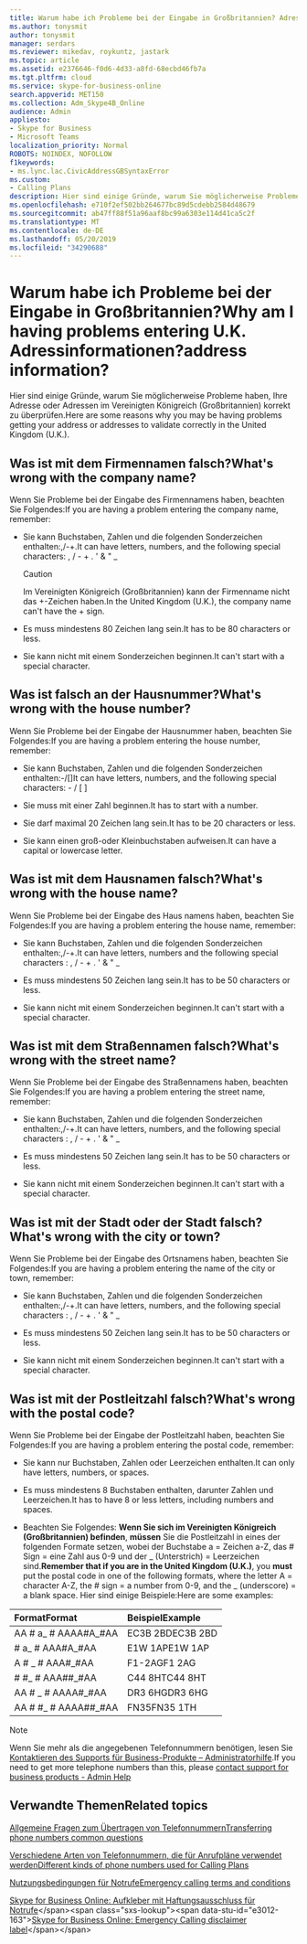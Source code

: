 ```yaml
---
title: Warum habe ich Probleme bei der Eingabe in Großbritannien? Adressinformationen?
ms.author: tonysmit
author: tonysmit
manager: serdars
ms.reviewer: mikedav, roykuntz, jastark
ms.topic: article
ms.assetid: e2376646-f0d6-4d33-a8fd-68ecbd46fb7a
ms.tgt.pltfrm: cloud
ms.service: skype-for-business-online
search.appverid: MET150
ms.collection: Adm_Skype4B_Online
audience: Admin
appliesto:
- Skype for Business
- Microsoft Teams
localization_priority: Normal
ROBOTS: NOINDEX, NOFOLLOW
f1keywords:
- ms.lync.lac.CivicAddressGBSyntaxError
ms.custom:
- Calling Plans
description: Hier sind einige Gründe, warum Sie möglicherweise Probleme haben, Ihre Adresse oder Adressen im Vereinigten Königreich (Großbritannien) korrekt zu überprüfen.
ms.openlocfilehash: e710f2ef502bb264677bc89d5cdebb2584d48679
ms.sourcegitcommit: ab47ff88f51a96aaf8bc99a6303e114d41ca5c2f
ms.translationtype: MT
ms.contentlocale: de-DE
ms.lasthandoff: 05/20/2019
ms.locfileid: "34290688"
---
```

# <a name="why-am-i-having-problems-entering-uk-address-information"></a><span data-ttu-id="e3012-104">Warum habe ich Probleme bei der Eingabe in Großbritannien?</span><span class="sxs-lookup"><span data-stu-id="e3012-104">Why am I having problems entering U.K.</span></span> <span data-ttu-id="e3012-105">Adressinformationen?</span><span class="sxs-lookup"><span data-stu-id="e3012-105">address information?</span></span>

<span data-ttu-id="e3012-106">Hier sind einige Gründe, warum Sie möglicherweise Probleme haben, Ihre Adresse oder Adressen im Vereinigten Königreich (Großbritannien) korrekt zu überprüfen.</span><span class="sxs-lookup"><span data-stu-id="e3012-106">Here are some reasons why you may be having problems getting your address or addresses to validate correctly in the United Kingdom (U.K.).</span></span>
  
## <a name="whats-wrong-with-the-company-name"></a><span data-ttu-id="e3012-107">Was ist mit dem Firmennamen falsch?</span><span class="sxs-lookup"><span data-stu-id="e3012-107">What's wrong with the company name?</span></span>

<span data-ttu-id="e3012-108">Wenn Sie Probleme bei der Eingabe des Firmennamens haben, beachten Sie Folgendes:</span><span class="sxs-lookup"><span data-stu-id="e3012-108">If you are having a problem entering the company name, remember:</span></span>
  
- <span data-ttu-id="e3012-109">Sie kann Buchstaben, Zahlen und die folgenden Sonderzeichen enthalten:,/-+.</span><span class="sxs-lookup"><span data-stu-id="e3012-109">It can have letters, numbers, and the following special characters: , / - + .</span></span> <span data-ttu-id="e3012-110">' &amp; " _</span><span class="sxs-lookup"><span data-stu-id="e3012-110"></span></span> 
    
    > [!CAUTION]
    > <span data-ttu-id="e3012-111">Im Vereinigten Königreich (Großbritannien) kann der Firmenname nicht das +-Zeichen haben.</span><span class="sxs-lookup"><span data-stu-id="e3012-111">In the United Kingdom (U.K.), the company name can't have the + sign.</span></span> 
  
- <span data-ttu-id="e3012-112">Es muss mindestens 80 Zeichen lang sein.</span><span class="sxs-lookup"><span data-stu-id="e3012-112">It has to be 80 characters or less.</span></span>
    
- <span data-ttu-id="e3012-113">Sie kann nicht mit einem Sonderzeichen beginnen.</span><span class="sxs-lookup"><span data-stu-id="e3012-113">It can't start with a special character.</span></span>
    
## <a name="whats-wrong-with-the-house-number"></a><span data-ttu-id="e3012-114">Was ist falsch an der Hausnummer?</span><span class="sxs-lookup"><span data-stu-id="e3012-114">What's wrong with the house number?</span></span>

<span data-ttu-id="e3012-115">Wenn Sie Probleme bei der Eingabe der Hausnummer haben, beachten Sie Folgendes:</span><span class="sxs-lookup"><span data-stu-id="e3012-115">If you are having a problem entering the house number, remember:</span></span>
  
- <span data-ttu-id="e3012-116">Sie kann Buchstaben, Zahlen und die folgenden Sonderzeichen enthalten:-/[]</span><span class="sxs-lookup"><span data-stu-id="e3012-116">It can have letters, numbers, and the following special characters: - / [ ]</span></span>
    
- <span data-ttu-id="e3012-117">Sie muss mit einer Zahl beginnen.</span><span class="sxs-lookup"><span data-stu-id="e3012-117">It has to start with a number.</span></span>
    
- <span data-ttu-id="e3012-118">Sie darf maximal 20 Zeichen lang sein.</span><span class="sxs-lookup"><span data-stu-id="e3012-118">It has to be 20 characters or less.</span></span>
    
- <span data-ttu-id="e3012-119">Sie kann einen groß-oder Kleinbuchstaben aufweisen.</span><span class="sxs-lookup"><span data-stu-id="e3012-119">It can have a capital or lowercase letter.</span></span>
    
## <a name="whats-wrong-with-the-house-name"></a><span data-ttu-id="e3012-120">Was ist mit dem Hausnamen falsch?</span><span class="sxs-lookup"><span data-stu-id="e3012-120">What's wrong with the house name?</span></span>

<span data-ttu-id="e3012-121">Wenn Sie Probleme bei der Eingabe des Haus namens haben, beachten Sie Folgendes:</span><span class="sxs-lookup"><span data-stu-id="e3012-121">If you are having a problem entering the house name, remember:</span></span>
  
- <span data-ttu-id="e3012-122">Sie kann Buchstaben, Zahlen und die folgenden Sonderzeichen enthalten:,/-+.</span><span class="sxs-lookup"><span data-stu-id="e3012-122">It can have letters, numbers and the following special characters : , / - + .</span></span> <span data-ttu-id="e3012-123">' &amp; " _</span><span class="sxs-lookup"><span data-stu-id="e3012-123"></span></span>
    
- <span data-ttu-id="e3012-124">Es muss mindestens 50 Zeichen lang sein.</span><span class="sxs-lookup"><span data-stu-id="e3012-124">It has to be 50 characters or less.</span></span>
    
- <span data-ttu-id="e3012-125">Sie kann nicht mit einem Sonderzeichen beginnen.</span><span class="sxs-lookup"><span data-stu-id="e3012-125">It can't start with a special character.</span></span>
    
## <a name="whats-wrong-with-the-street-name"></a><span data-ttu-id="e3012-126">Was ist mit dem Straßennamen falsch?</span><span class="sxs-lookup"><span data-stu-id="e3012-126">What's wrong with the street name?</span></span>

<span data-ttu-id="e3012-127">Wenn Sie Probleme bei der Eingabe des Straßennamens haben, beachten Sie Folgendes:</span><span class="sxs-lookup"><span data-stu-id="e3012-127">If you are having a problem entering the street name, remember:</span></span>
  
- <span data-ttu-id="e3012-128">Sie kann Buchstaben, Zahlen und die folgenden Sonderzeichen enthalten:,/-+.</span><span class="sxs-lookup"><span data-stu-id="e3012-128">It can have letters, numbers, and the following special characters : , / - + .</span></span> <span data-ttu-id="e3012-129">' &amp; " _</span><span class="sxs-lookup"><span data-stu-id="e3012-129"></span></span> 
    
- <span data-ttu-id="e3012-130">Es muss mindestens 50 Zeichen lang sein.</span><span class="sxs-lookup"><span data-stu-id="e3012-130">It has to be 50 characters or less.</span></span>
    
- <span data-ttu-id="e3012-131">Sie kann nicht mit einem Sonderzeichen beginnen.</span><span class="sxs-lookup"><span data-stu-id="e3012-131">It can't start with a special character.</span></span> 
    
## <a name="whats-wrong-with-the-city-or-town"></a><span data-ttu-id="e3012-132">Was ist mit der Stadt oder der Stadt falsch?</span><span class="sxs-lookup"><span data-stu-id="e3012-132">What's wrong with the city or town?</span></span>

<span data-ttu-id="e3012-133">Wenn Sie Probleme bei der Eingabe des Ortsnamens haben, beachten Sie Folgendes:</span><span class="sxs-lookup"><span data-stu-id="e3012-133">If you are having a problem entering the name of the city or town, remember:</span></span>
  
- <span data-ttu-id="e3012-134">Sie kann Buchstaben, Zahlen und die folgenden Sonderzeichen enthalten:,/-+.</span><span class="sxs-lookup"><span data-stu-id="e3012-134">It can have letters, numbers, and the following special characters : , / - + .</span></span> <span data-ttu-id="e3012-135">' &amp; " _</span><span class="sxs-lookup"><span data-stu-id="e3012-135"></span></span>
    
- <span data-ttu-id="e3012-136">Es muss mindestens 50 Zeichen lang sein.</span><span class="sxs-lookup"><span data-stu-id="e3012-136">It has to be 50 characters or less.</span></span>
    
- <span data-ttu-id="e3012-137">Sie kann nicht mit einem Sonderzeichen beginnen.</span><span class="sxs-lookup"><span data-stu-id="e3012-137">It can't start with a special character.</span></span> 
    
## <a name="whats-wrong-with-the-postal-code"></a><span data-ttu-id="e3012-138">Was ist mit der Postleitzahl falsch?</span><span class="sxs-lookup"><span data-stu-id="e3012-138">What's wrong with the postal code?</span></span>

<span data-ttu-id="e3012-139">Wenn Sie Probleme bei der Eingabe der Postleitzahl haben, beachten Sie Folgendes:</span><span class="sxs-lookup"><span data-stu-id="e3012-139">If you are having a problem entering the postal code, remember:</span></span>
  
- <span data-ttu-id="e3012-140">Sie kann nur Buchstaben, Zahlen oder Leerzeichen enthalten.</span><span class="sxs-lookup"><span data-stu-id="e3012-140">It can only have letters, numbers, or spaces.</span></span>
    
- <span data-ttu-id="e3012-141">Es muss mindestens 8 Buchstaben enthalten, darunter Zahlen und Leerzeichen.</span><span class="sxs-lookup"><span data-stu-id="e3012-141">It has to have 8 or less letters, including numbers and spaces.</span></span>
    
- <span data-ttu-id="e3012-142">Beachten Sie Folgendes: **Wenn Sie sich im Vereinigten Königreich (Großbritannien) befinden**, **müssen** Sie die Postleitzahl in eines der folgenden Formate setzen, wobei der Buchstabe a = Zeichen a-Z, das # Sign = eine Zahl aus 0-9 und der _ (Unterstrich) = Leerzeichen sind.</span><span class="sxs-lookup"><span data-stu-id="e3012-142">**Remember that if you are in the United Kingdom (U.K.)**, you **must** put the postal code in one of the following formats, where the letter A = character A-Z, the # sign = a number from 0-9, and the _ (underscore) = a blank space.</span></span> <span data-ttu-id="e3012-143">Hier sind einige Beispiele:</span><span class="sxs-lookup"><span data-stu-id="e3012-143">Here are some examples:</span></span>
    
|<span data-ttu-id="e3012-144">**Format**</span><span class="sxs-lookup"><span data-stu-id="e3012-144">**Format**</span></span>|<span data-ttu-id="e3012-145">**Beispiel**</span><span class="sxs-lookup"><span data-stu-id="e3012-145">**Example**</span></span>|
|:-----|:-----|
|<span data-ttu-id="e3012-146">AA # a_ # AA</span><span class="sxs-lookup"><span data-stu-id="e3012-146">AA#A_#AA</span></span>  <br/> |<span data-ttu-id="e3012-147">EC3B 2BD</span><span class="sxs-lookup"><span data-stu-id="e3012-147">EC3B 2BD</span></span>  <br/> |
|<span data-ttu-id="e3012-148"># a_ # AA</span><span class="sxs-lookup"><span data-stu-id="e3012-148">A#A_#AA</span></span>  <br/> |<span data-ttu-id="e3012-149">E1W 1AP</span><span class="sxs-lookup"><span data-stu-id="e3012-149">E1W 1AP</span></span>  <br/> |
|<span data-ttu-id="e3012-150">A # _ # AA</span><span class="sxs-lookup"><span data-stu-id="e3012-150">A#_#AA</span></span>  <br/> |<span data-ttu-id="e3012-151">F1-2AG</span><span class="sxs-lookup"><span data-stu-id="e3012-151">F1 2AG</span></span>  <br/> |
|<span data-ttu-id="e3012-152"># #_ # AA</span><span class="sxs-lookup"><span data-stu-id="e3012-152">A##_#AA</span></span>  <br/> |<span data-ttu-id="e3012-153">C44 8HT</span><span class="sxs-lookup"><span data-stu-id="e3012-153">C44 8HT</span></span>  <br/> |
|<span data-ttu-id="e3012-154">AA # _ # AA</span><span class="sxs-lookup"><span data-stu-id="e3012-154">AA#_#AA</span></span>  <br/> |<span data-ttu-id="e3012-155">DR3 6HG</span><span class="sxs-lookup"><span data-stu-id="e3012-155">DR3 6HG</span></span>  <br/> |
|<span data-ttu-id="e3012-156">AA # #_ # AA</span><span class="sxs-lookup"><span data-stu-id="e3012-156">AA##_#AA</span></span>  <br/> |<span data-ttu-id="e3012-157">FN35</span><span class="sxs-lookup"><span data-stu-id="e3012-157">FN35 1TH</span></span>  <br/> |

> [!NOTE]
> <span data-ttu-id="e3012-158">Wenn Sie mehr als die angegebenen Telefonnummern benötigen, lesen Sie [Kontaktieren des Supports für Business-Produkte – Administratorhilfe](https://support.office.com/article/32a17ca7-6fa0-4870-8a8d-e25ba4ccfd4b).</span><span class="sxs-lookup"><span data-stu-id="e3012-158">If you need to get more telephone numbers than this, please [contact support for business products - Admin Help](https://support.office.com/article/32a17ca7-6fa0-4870-8a8d-e25ba4ccfd4b)</span></span>

   
## <a name="related-topics"></a><span data-ttu-id="e3012-159">Verwandte Themen</span><span class="sxs-lookup"><span data-stu-id="e3012-159">Related topics</span></span>
[<span data-ttu-id="e3012-160">Allgemeine Fragen zum Übertragen von Telefonnummern</span><span class="sxs-lookup"><span data-stu-id="e3012-160">Transferring phone numbers common questions</span></span>](/microsoftteams/transferring-phone-numbers-common-questions)

[<span data-ttu-id="e3012-161">Verschiedene Arten von Telefonnummern, die für Anrufpläne verwendet werden</span><span class="sxs-lookup"><span data-stu-id="e3012-161">Different kinds of phone numbers used for Calling Plans</span></span>](/microsoftteams/different-kinds-of-phone-numbers-used-for-calling-plans)

[<span data-ttu-id="e3012-162">Nutzungsbedingungen für Notrufe</span><span class="sxs-lookup"><span data-stu-id="e3012-162">Emergency calling terms and conditions</span></span>](/microsoftteams/emergency-calling-terms-and-conditions)

<span data-ttu-id="e3012-163">[Skype for Business Online: Aufkleber mit Haftungsausschluss für Notrufe](https://github.com/MicrosoftDocs/OfficeDocs-SkypeForBusiness/blob/live/Teams/downloads/emergency-calling/emergency-calling-label-(en-us)-(v.1.0).zip?raw=true)</span><span class="sxs-lookup"><span data-stu-id="e3012-163">[Skype for Business Online: Emergency Calling disclaimer label](https://github.com/MicrosoftDocs/OfficeDocs-SkypeForBusiness/blob/live/Teams/downloads/emergency-calling/emergency-calling-label-(en-us)-(v.1.0).zip?raw=true)</span></span>

  
 
